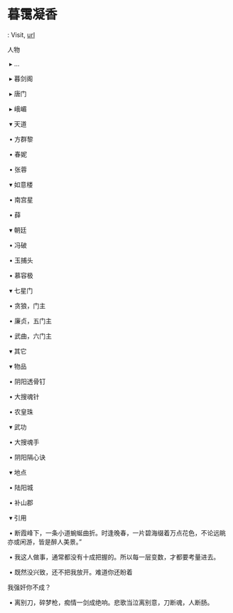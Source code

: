 # 暮霭凝香

: Visit, [url](http://www.cool18.com/bbs4/index.php?app=forum&act=threadview&tid=13911169)

人物

​	▸	…

​	▸	暮剑阁

​	▸	唐门

​	▸	峨嵋

​	▾	天道

​	•	方群黎

​	•	春妮

​	•	张蓉

​	▾	如意楼

​	•	南宫星

​	•	薛

​	▾	朝廷

​	•	冯破

​	•	玉捕头

​	•	慕容极

​	▾	七星门

​	•	贪狼，门主

​	•	廉贞，五门主

​	•	武曲，六门主

​	▾	其它

​	▾	物品

​	•	阴阳透骨钉

​	•	大搜魂针

​	•	农皇珠

​	▾	武功

​	•	大搜魂手

​	•	阴阳隔心诀

​	▾	地点

​	•	陆阳城

​	•	补山郡

​	▾	引用

​	•	断霞峰下，一条小道蜿蜒曲折。时逢晚春，一片碧海缀着万点花色，不论远眺亦或闲游，皆是醉人美景。”

​	•	我这人做事，通常都没有十成把握的。所以每一层变数，才都要考量进去。

​	•	既然没兴致，还不把我放开。难道你还盼着

我强奸你不成？

​	•	离别刀，碎梦枪，痴情一剑成绝响。悲歌当泣离别意，刀断魂，人断肠。